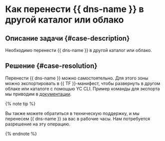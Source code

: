 # Как перенести {{ dns-name }} в другой каталог или облако


## Описание задачи {#case-description}

Необходимо перенести {{ dns-name }} в другой каталог или облако.

## Решение {#case-resolution}

Перенести {{ dns-name }} можно самостоятельно. Для этого зоны можно экспортировать в {{ TF }}-манифест, чтобы развернуть в другом облаке или каталоге с помощью YC CLI. Пример команды для экспорта мы приводим в [документации](../../../cli/cli-ref/managed-services/dns/bind-file/migrate-to-terraform).

{% note tip %}

Вы также можете обратиться в техническую поддержку, и мы перенесем {{ dns-name }} за вас в рабочие часы. Нам потребуется разрешение на эту операцию.

{% endnote %}
